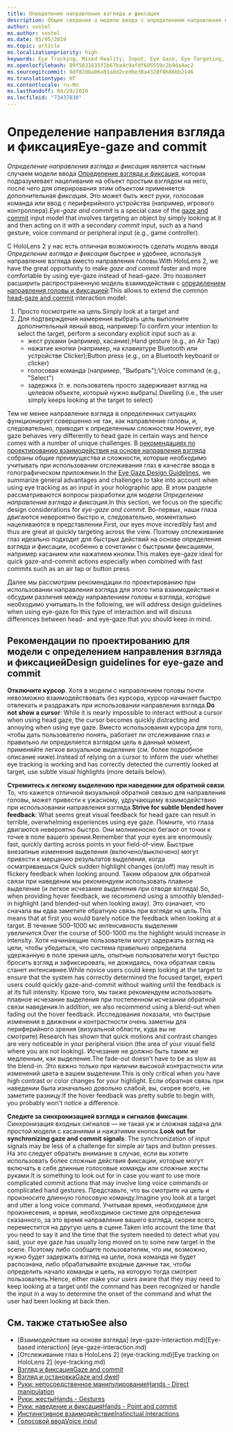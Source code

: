 ```yaml
---
title: Определение направления взгляда и фиксация
description: Общие сведения о модели ввода с определением направления взгляда и фиксацией
author: sostel
ms.author: sostel
ms.date: 05/05/2019
ms.topic: article
ms.localizationpriority: high
keywords: Eye Tracking, Mixed Reality, Input, Eye Gaze, Eye Targeting, HoloLens 2, Eye-based Selection
ms.openlocfilehash: 89f5031635f2b67ba4c9afdf605559c2b9da4ac2
ms.sourcegitcommit: 9df82dba06a91a8d2cedbe38a4328f8b86bb2146
ms.translationtype: HT
ms.contentlocale: ru-RU
ms.lasthandoff: 04/29/2020
ms.locfileid: "73437830"
---
```

# <a name="eye-gaze-and-commit"></a><span data-ttu-id="42fa0-104">Определение направления взгляда и фиксация</span><span class="sxs-lookup"><span data-stu-id="42fa0-104">Eye-gaze and commit</span></span>
<span data-ttu-id="42fa0-105">_Определение направления взгляда и фиксация_ является частным случаем модели ввода [Определение взгляда и фиксация](gaze-and-commit.md), которая подразумевает нацеливание на объект простым взглядом на него, после чего для оперирования этим объектом применяется дополнительная _фиксация_. Это может быть жест руки, голосовая команда или ввод с периферийного устройства (например, игрового контроллера).</span><span class="sxs-lookup"><span data-stu-id="42fa0-105">_Eye-gaze and commit_ is a special case of the [gaze and commit](gaze-and-commit.md) input model that involves targeting an object by simply looking at it and then acting on it with a secondary _commit_ input, such as a hand gesture, voice command or peripheral input (e.g., game controller).</span></span> 

<span data-ttu-id="42fa0-106">С HoloLens 2 у нас есть отличная возможность сделать модель ввода _Определение взгляда и фиксация_ быстрее и удобнее, используя направление взгляда вместо направления головы.</span><span class="sxs-lookup"><span data-stu-id="42fa0-106">With HoloLens 2, we have the great opportunity to make _gaze and commit_ faster and more comfortable by using eye-gaze instead of head-gaze.</span></span> <span data-ttu-id="42fa0-107">Это позволяет расширить распространенную модель взаимодействия с [определением направления головы и фиксацией](gaze-and-commit.md):</span><span class="sxs-lookup"><span data-stu-id="42fa0-107">This allows to extend the common [head-gaze and commit](gaze-and-commit.md) interaction model:</span></span> 
1. <span data-ttu-id="42fa0-108">Просто посмотрите на цель.</span><span class="sxs-lookup"><span data-stu-id="42fa0-108">Simply look at a target and</span></span> 
2. <span data-ttu-id="42fa0-109">Для подтверждения намерения выбрать цель выполните дополнительный явный ввод, например:</span><span class="sxs-lookup"><span data-stu-id="42fa0-109">To confirm your intention to select the target, perform a secondary explicit input such as a:</span></span>  
   - <span data-ttu-id="42fa0-110">жест руками (например, касание);</span><span class="sxs-lookup"><span data-stu-id="42fa0-110">Hand gesture (e.g., an Air Tap)</span></span>
   - <span data-ttu-id="42fa0-111">нажатие кнопки (например, на клавиатуре Bluetooth или устройстве Clicker);</span><span class="sxs-lookup"><span data-stu-id="42fa0-111">Button press (e.g., on a Bluetooth keyboard or clicker)</span></span>
   - <span data-ttu-id="42fa0-112">голосовая команда (например, "Выбрать");</span><span class="sxs-lookup"><span data-stu-id="42fa0-112">Voice command (e.g., "Select")</span></span>
   - <span data-ttu-id="42fa0-113">задержка (т. е. пользователь просто задерживает взгляд на целевом объекте, который нужно выбрать).</span><span class="sxs-lookup"><span data-stu-id="42fa0-113">Dwelling (i.e., the user simply keeps looking at the target to select)</span></span>

<span data-ttu-id="42fa0-114">Тем не менее направление взгляда в определенных ситуациях функционирует совершенно не так, как направление головы, и, следовательно, приводит к определенным сложностям.</span><span class="sxs-lookup"><span data-stu-id="42fa0-114">However, eye gaze behaves very differently to head gaze in certain ways and hence comes with a number of unique challenges.</span></span> <span data-ttu-id="42fa0-115">В [рекомендациях по проектированию взаимодействия на основе направления взгляда](eye-tracking.md) собраны общие преимущества и сложности, которые необходимо учитывать при использовании отслеживания глаз в качестве ввода в голографическом приложении.</span><span class="sxs-lookup"><span data-stu-id="42fa0-115">In the [Eye Gaze Design Guidelines](eye-tracking.md), we summarize general advantages and challenges to take into account when using eye tracking as an input in your holographic app.</span></span> <span data-ttu-id="42fa0-116">В этом разделе рассматриваются вопросы разработки для модели _Определение направления взгляда и фиксация_.</span><span class="sxs-lookup"><span data-stu-id="42fa0-116">In this section, we focus on the specific design considerations for _eye-gaze and commit_.</span></span>
<span data-ttu-id="42fa0-117">Во-первых, наши глаза двигаются невероятно быстро и, следовательно, моментально нацеливаются в представлении.</span><span class="sxs-lookup"><span data-stu-id="42fa0-117">First, our eyes move incredibly fast and thus are great at quickly targeting across the view.</span></span> <span data-ttu-id="42fa0-118">Поэтому отслеживание глаз идеально подходит для быстрых действий на основе определения взгляда и фиксации, особенно в сочетании с быстрыми фиксациями, например касанием или нажатием кнопки.</span><span class="sxs-lookup"><span data-stu-id="42fa0-118">This makes eye-gaze ideal for quick gaze-and-commit actions especially when combined with fast commits such as an air tap or button press.</span></span>
   
<span data-ttu-id="42fa0-119">Далее мы рассмотрим рекомендации по проектированию при использовании направления взгляда для этого типа взаимодействия и обсудим различия между направлением головы и взгляда, которые необходимо учитывать.</span><span class="sxs-lookup"><span data-stu-id="42fa0-119">In the following, we will address design guidelines when using eye-gaze for this type of interaction and will discuss differences between head- and eye-gaze that you should keep in mind.</span></span>

## <a name="design-guidelines-for-eye-gaze-and-commit"></a><span data-ttu-id="42fa0-120">Рекомендации по проектированию для модели с определением направления взгляда и фиксацией</span><span class="sxs-lookup"><span data-stu-id="42fa0-120">Design guidelines for eye-gaze and commit</span></span>

<span data-ttu-id="42fa0-121">**Отключите курсор**. Хотя в модели с направлением головы почти невозможно взаимодействовать без курсора, курсор начинает быстро отвлекать и раздражать при использовании направления взгляда.</span><span class="sxs-lookup"><span data-stu-id="42fa0-121">**Do not show a cursor**: While it is nearly impossible to interact without a cursor when using head gaze, the cursor becomes quickly distracting and annoying when using eye gaze.</span></span> <span data-ttu-id="42fa0-122">Вместо использования курсора для того, чтобы дать пользователю понять, работает ли отслеживание глаз и правильно ли определяется взглядом цель в данный момент, применяйте легкое визуальное выделение (см. более подробное описание ниже).</span><span class="sxs-lookup"><span data-stu-id="42fa0-122">Instead of relying on a cursor to inform the user whether eye tracking is working and has correctly detected the currently looked at target, use subtle visual highlights (more details below).</span></span>

<span data-ttu-id="42fa0-123">**Стремитесь к легкому выделению при наведении для обратной связи**. То, что кажется отличной визуальной обратной связью для направления головы, может привести к ужасному, удручающему взаимодействию при использовании направления взгляда.</span><span class="sxs-lookup"><span data-stu-id="42fa0-123">**Strive for subtle blended hover feedback**: What seems great visual feedback for head gaze can result in terrible, overwhelming experiences using eye gaze.</span></span> <span data-ttu-id="42fa0-124">Помните, что глаза двигаются невероятно быстро. Они молниеносно бегают от точки к точке в поле вашего зрения.</span><span class="sxs-lookup"><span data-stu-id="42fa0-124">Remember that your eyes are enormously fast, quickly darting across points in your field-of-view.</span></span> <span data-ttu-id="42fa0-125">Быстрые внезапные изменения выделения (включено/выключено) могут привести к мерцанию результатов выделения, когда осматриваешься.</span><span class="sxs-lookup"><span data-stu-id="42fa0-125">Quick sudden highlight changes (on/off) may result in flickery feedback when looking around.</span></span> <span data-ttu-id="42fa0-126">Таким образом для обратной связи при наведении мы рекомендуем использовать плавное выделение (и легкое исчезание выделения при отводе взгляда).</span><span class="sxs-lookup"><span data-stu-id="42fa0-126">So, when providing hover feedback, we recommend using a smoothly blended-in highlight (and blended-out when looking away).</span></span> <span data-ttu-id="42fa0-127">Это означает, что сначала вы едва заметите обратную связь при взгляде на цель.</span><span class="sxs-lookup"><span data-stu-id="42fa0-127">This means that at first you would barely notice the feedback when looking at a target.</span></span> <span data-ttu-id="42fa0-128">В течение 500–1000 мс интенсивность выделения увеличится.</span><span class="sxs-lookup"><span data-stu-id="42fa0-128">Over the course of 500-1000 ms the highlight would increase in intensity.</span></span> <span data-ttu-id="42fa0-129">Хотя начинающие пользователи могут задержать взгляд на цели, чтобы убедиться, что система правильно определила удержанную в поле зрения цель, опытные пользователи могут быстро бросить взгляд и зафиксировать, не дожидаясь, пока обратная связь станет интенсивнее.</span><span class="sxs-lookup"><span data-stu-id="42fa0-129">While novice users could keep looking at the target to ensure that the system has correctly determined the focused target, expert users could quickly gaze-and-commit without waiting until the feedback is at its full intensity.</span></span> <span data-ttu-id="42fa0-130">Кроме того, мы также рекомендуем использовать плавное исчезание выделения при постепенном исчезании обратной связи наведения.</span><span class="sxs-lookup"><span data-stu-id="42fa0-130">In addition, we also recommend using a blend-out when fading out the hover feedback.</span></span> <span data-ttu-id="42fa0-131">Исследования показали, что быстрые изменения в движении и контрастности очень заметны для периферийного зрения (визуальной области, куда вы не смотрите).</span><span class="sxs-lookup"><span data-stu-id="42fa0-131">Research has shown that quick motions and contrast changes are very noticeable in your peripheral vision (the area of your visual field where you are not looking).</span></span>
<span data-ttu-id="42fa0-132">Исчезание не должно быть таким же медленным, как выделение.</span><span class="sxs-lookup"><span data-stu-id="42fa0-132">The fade-out doesn't have to be as slow as the blend-in.</span></span> <span data-ttu-id="42fa0-133">Это важно только при наличии высокой контрастности или изменений цвета в вашем выделении.</span><span class="sxs-lookup"><span data-stu-id="42fa0-133">This is only critical when you have high contrast or color changes for your highlight.</span></span> <span data-ttu-id="42fa0-134">Если обратная связь при наведении была изначально довольно слабой, вы, скорее всего, не заметите разницу.</span><span class="sxs-lookup"><span data-stu-id="42fa0-134">If the hover feedback was pretty subtle to begin with, you probably won't notice a difference.</span></span>

<span data-ttu-id="42fa0-135">**Следите за синхронизацией взгляда и сигналов фиксации**. Синхронизация входных сигналов — не такая уж и сложная задача для простой модели с касаниями и нажатиями кнопок.</span><span class="sxs-lookup"><span data-stu-id="42fa0-135">**Look out for synchronizing gaze and commit signals**: The synchronization of input signals may be less of a challenge for simple air taps and button presses.</span></span> <span data-ttu-id="42fa0-136">На это следует обратить внимание в случае, если вы хотите использовать более сложные действия фиксации, которые могут включать в себя длинные голосовые команды или сложные жесты руками.</span><span class="sxs-lookup"><span data-stu-id="42fa0-136">It is something to look out for in case you want to use more complicated commit actions that may involve long voice commands or complicated hand gestures.</span></span> <span data-ttu-id="42fa0-137">Представьте, что вы смотрите на цель и произносите длинную голосовую команду.</span><span class="sxs-lookup"><span data-stu-id="42fa0-137">Imagine you look at a target and utter a long voice command.</span></span> <span data-ttu-id="42fa0-138">Учитывая время, необходимое для произнесения, и время, необходимое системе для определения сказанного, за это время направление вашего взгляда, скорее всего, переместится на другую цель в сцене.</span><span class="sxs-lookup"><span data-stu-id="42fa0-138">Taken into account the time that you need to say it and the time that the system needed to detect what you said, your eye gaze has usually long moved on to some new target in the scene.</span></span> <span data-ttu-id="42fa0-139">Поэтому либо сообщите пользователям, что им, возможно, нужно будет задержать взгляд на цели, пока команда не будет распознана, либо обрабатывайте входные данные так, чтобы определить начало команды и цель, на которую тогда смотрел пользователь.</span><span class="sxs-lookup"><span data-stu-id="42fa0-139">Hence, either make your users aware that they may need to keep looking at a target until the command has been recognized or handle the input in a way to determine the onset of the command and what the user had been looking at back then.</span></span>

## <a name="see-also"></a><span data-ttu-id="42fa0-140">См. также статью</span><span class="sxs-lookup"><span data-stu-id="42fa0-140">See also</span></span>
* <span data-ttu-id="42fa0-141">[Взаимодействие на основе взгляда] (eye-gaze-interaction.md)</span><span class="sxs-lookup"><span data-stu-id="42fa0-141">[Eye-based interaction] (eye-gaze-interaction.md)</span></span>
* <span data-ttu-id="42fa0-142">[Отслеживание глаз в HoloLens 2] (eye-tracking.md)</span><span class="sxs-lookup"><span data-stu-id="42fa0-142">[Eye tracking on HoloLens 2] (eye-tracking.md)</span></span>
* [<span data-ttu-id="42fa0-143">Взгляд и фиксация</span><span class="sxs-lookup"><span data-stu-id="42fa0-143">Gaze and commit</span></span>](gaze-and-commit.md)
* [<span data-ttu-id="42fa0-144">Взгляд и остановка</span><span class="sxs-lookup"><span data-stu-id="42fa0-144">Gaze and dwell</span></span>](gaze-and-dwell.md)
* [<span data-ttu-id="42fa0-145">Руки: непосредственное манипулирование</span><span class="sxs-lookup"><span data-stu-id="42fa0-145">Hands - Direct manipulation</span></span>](direct-manipulation.md)
* [<span data-ttu-id="42fa0-146">Руки: жесты</span><span class="sxs-lookup"><span data-stu-id="42fa0-146">Hands - Gestures</span></span>](gaze-and-commit.md#composite-gestures)
* [<span data-ttu-id="42fa0-147">Руки: наведение и фиксация</span><span class="sxs-lookup"><span data-stu-id="42fa0-147">Hands - Point and commit</span></span>](point-and-commit.md)
* [<span data-ttu-id="42fa0-148">Инстинктивное взаимодействие</span><span class="sxs-lookup"><span data-stu-id="42fa0-148">Instinctual interactions</span></span>](interaction-fundamentals.md)
* [<span data-ttu-id="42fa0-149">Голосовой ввод</span><span class="sxs-lookup"><span data-stu-id="42fa0-149">Voice input</span></span>](voice-input.md)
